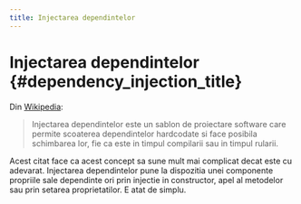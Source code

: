 ```yaml
---
title: Injectarea dependintelor
---
```


# Injectarea dependintelor {#dependency_injection_title}

Din [Wikipedia](http://en.wikipedia.org/wiki/Dependency_injection):

> Injectarea dependintelor este un sablon de proiectare software care permite scoaterea dependintelor hardcodate
> si face posibila schimbarea lor, fie ca este in timpul compilarii sau in timpul rularii.

Acest citat face ca acest concept sa sune mult mai complicat decat este cu adevarat. Injectarea dependintelor pune
la dispozitia unei componente propriile sale dependinte ori prin injectie in constructor, apel al metodelor
sau prin setarea proprietatilor. E atat de simplu.
